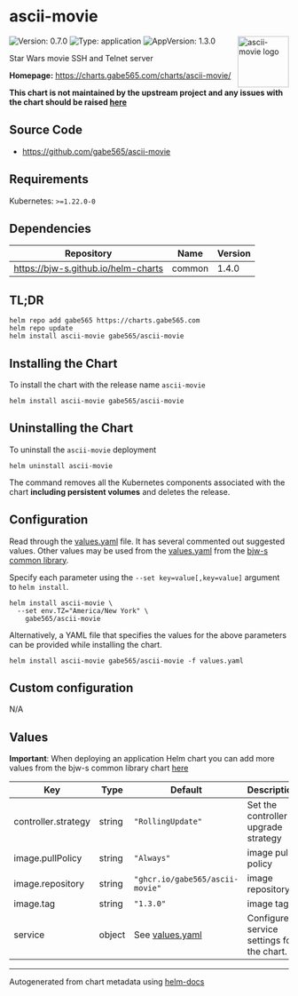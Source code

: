 # ascii-movie

<img src="https://raw.githubusercontent.com/gabe565/ascii-movie/a1fd5c9df2fb3a177949c9511b62407c83aedefe/assets/icon.svg" align="right" width="92" alt="ascii-movie logo">

![Version: 0.7.0](https://img.shields.io/badge/Version-0.7.0-informational?style=flat)
![Type: application](https://img.shields.io/badge/Type-application-informational?style=flat)
![AppVersion: 1.3.0](https://img.shields.io/badge/AppVersion-1.3.0-informational?style=flat)

Star Wars movie SSH and Telnet server

**Homepage:** <https://charts.gabe565.com/charts/ascii-movie/>

**This chart is not maintained by the upstream project and any issues with the chart should be raised
[here](https://github.com/gabe565/charts/issues/new?assignees=gabe565&labels=bug&template=bug_report.yaml&name=ascii-movie&version=0.7.0)**

## Source Code

* <https://github.com/gabe565/ascii-movie>

## Requirements

Kubernetes: `>=1.22.0-0`

## Dependencies

| Repository | Name | Version |
|------------|------|---------|
| <https://bjw-s.github.io/helm-charts> | common | 1.4.0 |

## TL;DR

```console
helm repo add gabe565 https://charts.gabe565.com
helm repo update
helm install ascii-movie gabe565/ascii-movie
```

## Installing the Chart

To install the chart with the release name `ascii-movie`

```console
helm install ascii-movie gabe565/ascii-movie
```

## Uninstalling the Chart

To uninstall the `ascii-movie` deployment

```console
helm uninstall ascii-movie
```

The command removes all the Kubernetes components associated with the chart **including persistent volumes** and deletes the release.

## Configuration

Read through the [values.yaml](./values.yaml) file. It has several commented out suggested values.
Other values may be used from the [values.yaml](https://github.com/bjw-s/helm-charts/tree/main/charts/library/common/values.yaml) from the [bjw-s common library](https://github.com/bjw-s/helm-charts/tree/main/charts/library/common).

Specify each parameter using the `--set key=value[,key=value]` argument to `helm install`.

```console
helm install ascii-movie \
  --set env.TZ="America/New York" \
    gabe565/ascii-movie
```

Alternatively, a YAML file that specifies the values for the above parameters can be provided while installing the chart.

```console
helm install ascii-movie gabe565/ascii-movie -f values.yaml
```

## Custom configuration

N/A

## Values

**Important**: When deploying an application Helm chart you can add more values from the bjw-s common library chart [here](https://github.com/bjw-s/helm-charts/tree/main/charts/library/common)

| Key | Type | Default | Description |
|-----|------|---------|-------------|
| controller.strategy | string | `"RollingUpdate"` | Set the controller upgrade strategy |
| image.pullPolicy | string | `"Always"` | image pull policy |
| image.repository | string | `"ghcr.io/gabe565/ascii-movie"` | image repository. |
| image.tag | string | `"1.3.0"` | image tag |
| service | object | See [values.yaml](./values.yaml) | Configures service settings for the chart. |

---
Autogenerated from chart metadata using [helm-docs](https://github.com/norwoodj/helm-docs)
